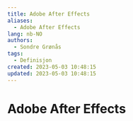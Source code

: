 ```yaml
---
title: Adobe After Effects
aliases: 
  - Adobe After Effects
lang: nb-NO
authors:
  - Sondre Grønås
tags:
  - Definisjon
created: 2023-05-03 10:48:15
updated: 2023-05-03 10:48:15
---
```

# Adobe After Effects
